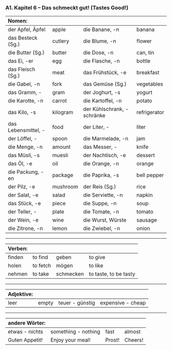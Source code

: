 ### A1. Kapitel 6 – Das schmeckt gut! (Tastes Good!)

| Nomen: ||||
|:---|:---|:---|:---|
| der Apfel, Äpfel | apple | die Banane, -n | banana |
| das Besteck (Sg.) | cutlery | die Blume, -n | flower |
| die Butter (Sg.) | butter | die Dose, -n | can, tin |
| das Ei, -er | egg | die Flasche, -n | bottle |
| das Fleisch (Sg.) | meat | das Frühstück, -e | breakfast |
| die Gabel, -n | fork | das Gemüse (Sg.) | vegetables |
| das Gramm, - | gram | der Joghurt, -s | yogurt |
| die Karotte, -n | carrot | die Kartoffel, -n | potato |
| das Kilo, -s | kilogram | der Kühlschrank, -schränke | refrigerator |
| das Lebensmittel, - | food | der Liter, - | liter |
| der Löffel, - | spoon | die Marmelade, -n | jam |
| die Menge, -n | amount | das Messer, - | knife |
| das Müsli, -s | muesli | der Nachtisch, -e | dessert |
| das Öl, -e | oil | die Orange, -n | orange |
| die Packung, -en | package | die Paprika, -s | bell pepper |
| der Pilz, -e | mushroom | der Reis (Sg.) | rice |
| der Salat, -e | salad | die Serviette, -n | napkin |
| das Stück, -e | piece | die Suppe, -n | soup |
| der Teller, - | plate | die Tomate, -n | tomato |
| der Wein, -e | wine | die Wurst, Würste | sausage |
| die Zitrone, -n | lemon | die Zwiebel, -n | onion |

---

| Verben: ||||
|:---|:---|:---|:---|
| finden | to find | geben | to give |
| holen | to fetch | mögen | to like |
| nehmen | to take | schmecken | to taste, to be tasty |

---

| Adjektive: ||||
|:---|:---|:---|:---|
| leer | empty | teuer - günstig | expensive - cheap |

---

| andere Wörter: ||||
|:---|:---|:---|:---|
| etwas - nichts | something - nothing | fast | almost |
| Guten Appetit! | Enjoy your meal! | Prost! | Cheers! |
